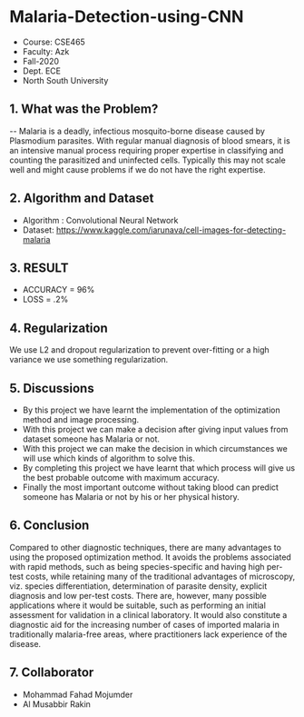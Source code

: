 # Malaria-Detection-using-CNN

* Course: CSE465
* Faculty: Azk
* Fall-2020
* Dept. ECE
* North South University



## 1. What was the Problem?

 -- Malaria is a deadly, infectious mosquito-borne disease caused by Plasmodium parasites. With regular manual diagnosis of blood smears, it is an intensive manual process requiring proper expertise in classifying and counting the parasitized and uninfected cells. Typically this may not scale 
well and might cause problems if we do not have the right expertise.


## 2. Algorithm and Dataset

 * Algorithm : Convolutional Neural Network
 * Dataset: https://www.kaggle.com/iarunava/cell-images-for-detecting-malaria

## 3. RESULT

 * ACCURACY = 96%
 * LOSS = .2%

## 4. Regularization

We use L2  and dropout regularization to prevent over-fitting or a high variance we use something regularization. 

## 5. Discussions

  * By  this project we have learnt the implementation of the optimization method and image processing.
  * With this project we can make a decision after giving input values from dataset someone has Malaria or not.
  * With  this project we can make the decision in which circumstances we will use which kinds of algorithm to solve this. 
  * By completing this project we have learnt that which process will give us the best probable outcome with maximum accuracy. 
  * Finally the most important outcome without taking blood can predict someone has Malaria or not by his or her physical history.

## 6. Conclusion

Compared to other diagnostic techniques, there are many advantages to using the proposed optimization method. 
It avoids the problems associated with rapid methods, such as being species-specific and having high per-test costs, while retaining many of the traditional advantages of microscopy, viz. species differentiation, determination of parasite density, explicit diagnosis and low per-test costs. There are, however, many possible applications where it would be suitable, such as performing an initial assessment for validation in a clinical laboratory. It would also constitute a diagnostic aid for the increasing number of cases of imported malaria in traditionally malaria-free areas, where practitioners lack experience of the disease.


## 7. Collaborator

 *  Mohammad Fahad Mojumder
 *  Al Musabbir Rakin

